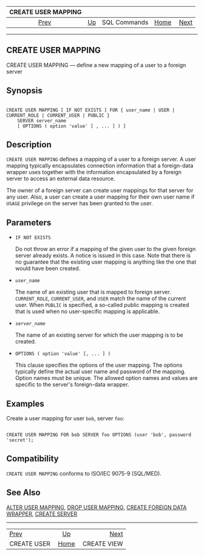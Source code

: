 <!--?xml version="1.0" encoding="UTF-8" standalone="no"?-->

|             CREATE USER MAPPING            |                                        |              |                                                       |                                            |
| :----------------------------------------: | :------------------------------------- | :----------: | ----------------------------------------------------: | -----------------------------------------: |
| [Prev](sql-createuser.html "CREATE USER")  | [Up](sql-commands.html "SQL Commands") | SQL Commands | [Home](index.html "PostgreSQL 17devel Documentation") |  [Next](sql-createview.html "CREATE VIEW") |

***

## CREATE USER MAPPING

CREATE USER MAPPING — define a new mapping of a user to a foreign server

## Synopsis

```

CREATE USER MAPPING [ IF NOT EXISTS ] FOR { user_name | USER | CURRENT_ROLE | CURRENT_USER | PUBLIC }
    SERVER server_name
    [ OPTIONS ( option 'value' [ , ... ] ) ]
```

## Description

`CREATE USER MAPPING` defines a mapping of a user to a foreign server. A user mapping typically encapsulates connection information that a foreign-data wrapper uses together with the information encapsulated by a foreign server to access an external data resource.

The owner of a foreign server can create user mappings for that server for any user. Also, a user can create a user mapping for their own user name if `USAGE` privilege on the server has been granted to the user.

## Parameters

* `IF NOT EXISTS`

    Do not throw an error if a mapping of the given user to the given foreign server already exists. A notice is issued in this case. Note that there is no guarantee that the existing user mapping is anything like the one that would have been created.

* *`user_name`*

    The name of an existing user that is mapped to foreign server. `CURRENT_ROLE`, `CURRENT_USER`, and `USER` match the name of the current user. When `PUBLIC` is specified, a so-called public mapping is created that is used when no user-specific mapping is applicable.

* *`server_name`*

    The name of an existing server for which the user mapping is to be created.

* `OPTIONS ( option 'value' [, ... ] )`

    This clause specifies the options of the user mapping. The options typically define the actual user name and password of the mapping. Option names must be unique. The allowed option names and values are specific to the server's foreign-data wrapper.

## Examples

Create a user mapping for user `bob`, server `foo`:

```

CREATE USER MAPPING FOR bob SERVER foo OPTIONS (user 'bob', password 'secret');
```

## Compatibility

`CREATE USER MAPPING` conforms to ISO/IEC 9075-9 (SQL/MED).

## See Also

[ALTER USER MAPPING](sql-alterusermapping.html "ALTER USER MAPPING"), [DROP USER MAPPING](sql-dropusermapping.html "DROP USER MAPPING"), [CREATE FOREIGN DATA WRAPPER](sql-createforeigndatawrapper.html "CREATE FOREIGN DATA WRAPPER"), [CREATE SERVER](sql-createserver.html "CREATE SERVER")

***

|                                            |                                                       |                                            |
| :----------------------------------------- | :---------------------------------------------------: | -----------------------------------------: |
| [Prev](sql-createuser.html "CREATE USER")  |         [Up](sql-commands.html "SQL Commands")        |  [Next](sql-createview.html "CREATE VIEW") |
| CREATE USER                                | [Home](index.html "PostgreSQL 17devel Documentation") |                                CREATE VIEW |
